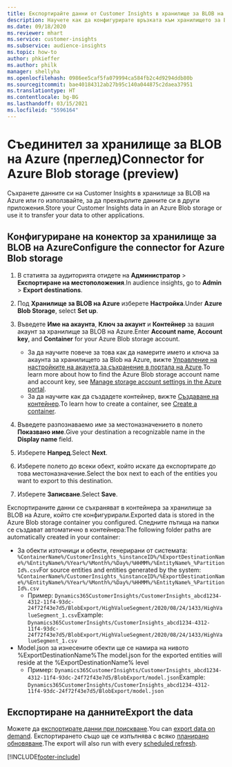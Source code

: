 ```yaml
---
title: Експортирайте данни от Customer Insights в хранилище за BLOB на Azure
description: Научете как да конфигурирате връзката към хранилището за BLOB на Azure.
ms.date: 09/18/2020
ms.reviewer: mhart
ms.service: customer-insights
ms.subservice: audience-insights
ms.topic: how-to
author: phkieffer
ms.author: philk
manager: shellyha
ms.openlocfilehash: 0986ee5caf5fa079994ca584fb2c4d9294ddb80b
ms.sourcegitcommit: bae40184312ab27b95c140a044875c2daea37951
ms.translationtype: HT
ms.contentlocale: bg-BG
ms.lasthandoff: 03/15/2021
ms.locfileid: "5596164"
---
```

# <a name="connector-for-azure-blob-storage-preview"></a><span data-ttu-id="50b9a-103">Съединител за хранилище за BLOB на Azure (преглед)</span><span class="sxs-lookup"><span data-stu-id="50b9a-103">Connector for Azure Blob storage (preview)</span></span>

<span data-ttu-id="50b9a-104">Съхранете данните си на Customer Insights в хранилище за BLOB на Azure или го използвайте, за да прехвърлите данните си в други приложения.</span><span class="sxs-lookup"><span data-stu-id="50b9a-104">Store your Customer Insights data in an Azure Blob storage or use it to transfer your data to other applications.</span></span>

## <a name="configure-the-connector-for-azure-blob-storage"></a><span data-ttu-id="50b9a-105">Конфигуриране на конектор за хранилище за BLOB на Azure</span><span class="sxs-lookup"><span data-stu-id="50b9a-105">Configure the connector for Azure Blob storage</span></span>

1. <span data-ttu-id="50b9a-106">В статията за аудиторията отидете на **Администратор** > **Експортиране на местоположения**.</span><span class="sxs-lookup"><span data-stu-id="50b9a-106">In audience insights, go to **Admin** > **Export destinations**.</span></span>

1. <span data-ttu-id="50b9a-107">Под **Хранилище за BLOB на Azure** изберете **Настройка**.</span><span class="sxs-lookup"><span data-stu-id="50b9a-107">Under **Azure Blob Storage**, select **Set up**.</span></span>

1. <span data-ttu-id="50b9a-108">Въведете **Име на акаунта**, **Ключ за акаунт** и **Контейнер** за вашия акаунт за хранилище за BLOB на Azure.</span><span class="sxs-lookup"><span data-stu-id="50b9a-108">Enter **Account name**, **Account key**, and **Container** for your Azure Blob storage account.</span></span>
    - <span data-ttu-id="50b9a-109">За да научите повече за това как да намерите името и ключа за акаунта за хранилището за Blob на Azure, вижте [Управление на настройките на акаунта за съхранение в портала на Azure](/azure/storage/common/storage-account-manage).</span><span class="sxs-lookup"><span data-stu-id="50b9a-109">To learn more about how to find the Azure Blob storage account name and account key, see [Manage storage account settings in the Azure portal](/azure/storage/common/storage-account-manage).</span></span>
    - <span data-ttu-id="50b9a-110">За да научите как да създадете контейнер, вижте [Създаване на контейнер](/azure/storage/blobs/storage-quickstart-blobs-portal#create-a-container).</span><span class="sxs-lookup"><span data-stu-id="50b9a-110">To learn how to create a container, see [Create a container](/azure/storage/blobs/storage-quickstart-blobs-portal#create-a-container).</span></span>

1. <span data-ttu-id="50b9a-111">Въведете разпознаваемо име за местоназначението в полето **Показвано име**.</span><span class="sxs-lookup"><span data-stu-id="50b9a-111">Give your destination a recognizable name in the **Display name** field.</span></span>

1. <span data-ttu-id="50b9a-112">Изберете **Напред**.</span><span class="sxs-lookup"><span data-stu-id="50b9a-112">Select **Next**.</span></span>

1. <span data-ttu-id="50b9a-113">Изберете полето до всеки обект, който искате да експортирате до това местоназначение.</span><span class="sxs-lookup"><span data-stu-id="50b9a-113">Select the box next to each of the entities you want to export to this destination.</span></span>

1. <span data-ttu-id="50b9a-114">Изберете **Записване**.</span><span class="sxs-lookup"><span data-stu-id="50b9a-114">Select **Save**.</span></span>

<span data-ttu-id="50b9a-115">Експортираните данни се съхраняват в контейнера за хранилище за BLOB на Azure, който сте конфигурирали.</span><span class="sxs-lookup"><span data-stu-id="50b9a-115">Exported data is stored in the Azure Blob storage container you configured.</span></span> <span data-ttu-id="50b9a-116">Следните пътища на папки се създават автоматично в контейнера:</span><span class="sxs-lookup"><span data-stu-id="50b9a-116">The following folder paths are automatically created in your container:</span></span>

- <span data-ttu-id="50b9a-117">За обекти източници и обекти, генерирани от системата: `%ContainerName%/CustomerInsights_%instanceID%/%ExportDestinationName%/%EntityName%/%Year%/%Month%/%Day%/%HHMM%/%EntityName%_%PartitionId%.csv`</span><span class="sxs-lookup"><span data-stu-id="50b9a-117">For source entities and entities generated by the system: `%ContainerName%/CustomerInsights_%instanceID%/%ExportDestinationName%/%EntityName%/%Year%/%Month%/%Day%/%HHMM%/%EntityName%_%PartitionId%.csv`</span></span>
  - <span data-ttu-id="50b9a-118">Пример: `Dynamics365CustomerInsights/CustomerInsights_abcd1234-4312-11f4-93dc-24f72f43e7d5/BlobExport/HighValueSegment/2020/08/24/1433/HighValueSegment_1.csv`</span><span class="sxs-lookup"><span data-stu-id="50b9a-118">Example: `Dynamics365CustomerInsights/CustomerInsights_abcd1234-4312-11f4-93dc-24f72f43e7d5/BlobExport/HighValueSegment/2020/08/24/1433/HighValueSegment_1.csv`</span></span>
- <span data-ttu-id="50b9a-119">Model.json за изнесените обекти ще се намира на нивото %ExportDestinationName%</span><span class="sxs-lookup"><span data-stu-id="50b9a-119">The model.json for the exported entities will reside at the %ExportDestinationName% level</span></span>
  - <span data-ttu-id="50b9a-120">Пример: `Dynamics365CustomerInsights/CustomerInsights_abcd1234-4312-11f4-93dc-24f72f43e7d5/BlobExport/model.json`</span><span class="sxs-lookup"><span data-stu-id="50b9a-120">Example: `Dynamics365CustomerInsights/CustomerInsights_abcd1234-4312-11f4-93dc-24f72f43e7d5/BlobExport/model.json`</span></span>

## <a name="export-the-data"></a><span data-ttu-id="50b9a-121">Експортиране на данните</span><span class="sxs-lookup"><span data-stu-id="50b9a-121">Export the data</span></span>

<span data-ttu-id="50b9a-122">Можете да [експортирате данни при поискване](export-destinations.md#export-data-on-demand).</span><span class="sxs-lookup"><span data-stu-id="50b9a-122">You can [export data on demand](export-destinations.md#export-data-on-demand).</span></span> <span data-ttu-id="50b9a-123">Експортирането също ще се изпълнява с всяко [планирано обновяване](system.md#schedule-tab).</span><span class="sxs-lookup"><span data-stu-id="50b9a-123">The export will also run with every [scheduled refresh](system.md#schedule-tab).</span></span>


[!INCLUDE[footer-include](../includes/footer-banner.md)]